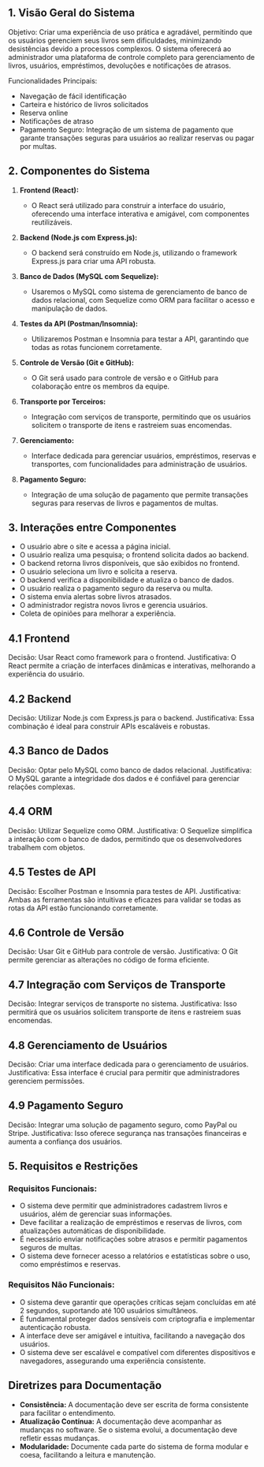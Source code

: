 ## 1. Visão Geral do Sistema
Objetivo: Criar uma experiência de uso prática e agradável, permitindo que os usuários gerenciem seus livros sem dificuldades, minimizando desistências devido a processos complexos. O sistema oferecerá ao administrador uma plataforma de controle completo para gerenciamento de livros, usuários, empréstimos, devoluções e notificações de atrasos.

Funcionalidades Principais:
- Navegação de fácil identificação
- Carteira e histórico de livros solicitados
- Reserva online
- Notificações de atraso
- Pagamento Seguro: Integração de um sistema de pagamento que garante transações seguras para usuários ao realizar reservas ou pagar por multas.

## 2. Componentes do Sistema
1. **Frontend (React):**
   - O React será utilizado para construir a interface do usuário, oferecendo uma interface interativa e amigável, com componentes reutilizáveis.

2. **Backend (Node.js com Express.js):**
   - O backend será construído em Node.js, utilizando o framework Express.js para criar uma API robusta.

3. **Banco de Dados (MySQL com Sequelize):**
   - Usaremos o MySQL como sistema de gerenciamento de banco de dados relacional, com Sequelize como ORM para facilitar o acesso e manipulação de dados.

4. **Testes da API (Postman/Insomnia):**
   - Utilizaremos Postman e Insomnia para testar a API, garantindo que todas as rotas funcionem corretamente.

5. **Controle de Versão (Git e GitHub):**
   - O Git será usado para controle de versão e o GitHub para colaboração entre os membros da equipe.

6. **Transporte por Terceiros:**
   - Integração com serviços de transporte, permitindo que os usuários solicitem o transporte de itens e rastreiem suas encomendas.

7. **Gerenciamento:**
   - Interface dedicada para gerenciar usuários, empréstimos, reservas e transportes, com funcionalidades para administração de usuários.

8. **Pagamento Seguro:**
   - Integração de uma solução de pagamento que permite transações seguras para reservas de livros e pagamentos de multas.

## 3. Interações entre Componentes
- O usuário abre o site e acessa a página inicial.
- O usuário realiza uma pesquisa; o frontend solicita dados ao backend.
- O backend retorna livros disponíveis, que são exibidos no frontend.
- O usuário seleciona um livro e solicita a reserva.
- O backend verifica a disponibilidade e atualiza o banco de dados.
- O usuário realiza o pagamento seguro da reserva ou multa.
- O sistema envia alertas sobre livros atrasados.
- O administrador registra novos livros e gerencia usuários.
- Coleta de opiniões para melhorar a experiência.

## 4.1 Frontend
Decisão: Usar React como framework para o frontend.
Justificativa: O React permite a criação de interfaces dinâmicas e interativas, melhorando a experiência do usuário.

## 4.2 Backend
Decisão: Utilizar Node.js com Express.js para o backend.
Justificativa: Essa combinação é ideal para construir APIs escaláveis e robustas.

## 4.3 Banco de Dados
Decisão: Optar pelo MySQL como banco de dados relacional.
Justificativa: O MySQL garante a integridade dos dados e é confiável para gerenciar relações complexas.

## 4.4 ORM
Decisão: Utilizar Sequelize como ORM.
Justificativa: O Sequelize simplifica a interação com o banco de dados, permitindo que os desenvolvedores trabalhem com objetos.

## 4.5 Testes de API
Decisão: Escolher Postman e Insomnia para testes de API.
Justificativa: Ambas as ferramentas são intuitivas e eficazes para validar se todas as rotas da API estão funcionando corretamente.

## 4.6 Controle de Versão
Decisão: Usar Git e GitHub para controle de versão.
Justificativa: O Git permite gerenciar as alterações no código de forma eficiente.

## 4.7 Integração com Serviços de Transporte
Decisão: Integrar serviços de transporte no sistema.
Justificativa: Isso permitirá que os usuários solicitem transporte de itens e rastreiem suas encomendas.

## 4.8 Gerenciamento de Usuários
Decisão: Criar uma interface dedicada para o gerenciamento de usuários.
Justificativa: Essa interface é crucial para permitir que administradores gerenciem permissões.

## 4.9 Pagamento Seguro
Decisão: Integrar uma solução de pagamento seguro, como PayPal ou Stripe.
Justificativa: Isso oferece segurança nas transações financeiras e aumenta a confiança dos usuários.

## 5. Requisitos e Restrições
### Requisitos Funcionais:
- O sistema deve permitir que administradores cadastrem livros e usuários, além de gerenciar suas informações.
- Deve facilitar a realização de empréstimos e reservas de livros, com atualizações automáticas de disponibilidade.
- É necessário enviar notificações sobre atrasos e permitir pagamentos seguros de multas.
- O sistema deve fornecer acesso a relatórios e estatísticas sobre o uso, como empréstimos e reservas.

### Requisitos Não Funcionais:
- O sistema deve garantir que operações críticas sejam concluídas em até 2 segundos, suportando até 100 usuários simultâneos.
- É fundamental proteger dados sensíveis com criptografia e implementar autenticação robusta.
- A interface deve ser amigável e intuitiva, facilitando a navegação dos usuários.
- O sistema deve ser escalável e compatível com diferentes dispositivos e navegadores, assegurando uma experiência consistente.

## Diretrizes para Documentação
- **Consistência:** A documentação deve ser escrita de forma consistente para facilitar o entendimento.
- **Atualização Contínua:** A documentação deve acompanhar as mudanças no software. Se o sistema evolui, a documentação deve refletir essas mudanças.
- **Modularidade:** Documente cada parte do sistema de forma modular e coesa, facilitando a leitura e manutenção.

